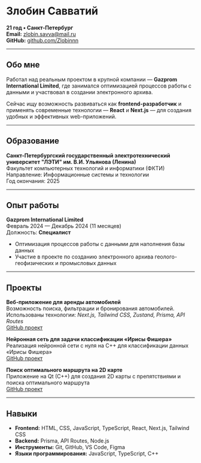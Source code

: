 # Злобин Савватий

**21 год • Санкт-Петербург**  
**Email:** zlobin.savva@mail.ru  
**GitHub:** [github.com/Zlobinnn](https://github.com/Zlobinnn)

---

## Обо мне

Работал над реальным проектом в крупной компании — **Gazprom International Limited**, где занимался оптимизацией процессов работы с данными и участвовал в создании электронного архива.  

Сейчас ищу возможность развиваться как **frontend-разработчик** и применять современные технологии — **React** и **Next.js** — для создания удобных и эффективных web-приложений.

---

## Образование

**Санкт-Петербургский государственный электротехнический университет "ЛЭТИ" им. В.И. Ульянова (Ленина)**  
Факультет компьютерных технологий и информатики (ФКТИ)  
Направление: Информационные системы и технологии  
Год окончания: 2025

---

## Опыт работы

**Gazprom International Limited**  
Февраль 2024 — Декабрь 2024 (11 месяцев)  
Должность: **Специалист**

- Оптимизация процессов работы с данными для наполнения базы данных
- Участие в проекте по созданию электронного архива геолого-геофизических и промысловых данных

---

## Проекты

**Веб-приложение для аренды автомобилей**  
Возможность поиска, фильтрации и бронирования автомобилей. Использованы технологии: *Next.js, Tailwind CSS, Zustand, Prisma, API Routes*  
[GitHub проект](https://github.com/Zlobinnn/smart-drive)

**Нейронная сеть для задачи классификации «Ирисы Фишера»**  
Реализация нейронной сети с нуля на C++ для классификации данных «Ирисы Фишера»  
[GitHub проект](https://github.com/Zlobinnn/Iris-Fischer-neural-network)

**Поиск оптимального маршрута на 2D карте**  
Приложение на Qt (C++) для создания 2D карты с препятствиями и поиска оптимального маршрута  
[GitHub проект](https://github.com/Zlobinnn/project_1373)

---

## Навыки

- **Frontend:** HTML, CSS, JavaScript, TypeScript, React, Next.js, Tailwind CSS  
- **Backend:** Prisma, API Routes, Node.js  
- **Инструменты:** Git, GitHub, VS Code, Figma  
- **Языки программирования:** JavaScript, TypeScript, C++
